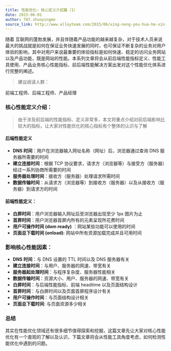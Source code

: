 ```yaml
---
title: 性能优化– 核心定义介绍篇（1）
date: 2015-06-01
author: TAT.zhuoyingmo
source_link: http://www.alloyteam.com/2015/06/xing-neng-you-hua-he-xin-ding-yi-jie-shao-pian-1/
---
```


<!-- {% raw %} - for jekyll -->

随着 互联网的蓬勃发展，并且伴随着产品功能的越来越复杂，对于技术人员来说最大的挑战就是如何在保证业务快速发展的同时，也可保证不断复杂的业务对用户体验的影响，其中对用户来说最重要的体验指标是如何快速、稳定的访问业务网站以及产品功能，既是网站的性能。本系列文章将会从前后端性能指标定义、性能工具使用、产品业务核心性能指标、前后端性能解决方案出发对这个性能优化体系进行完整的阐述。

> 建议阅读人群：

前端工程师、后端工程师、产品经理

### 核心性能定义介绍：

> 由于涉及前后端的性能指标、定义非常多，本文将重点介绍对前后端影响比较大的指标，让大家对性能优化的核心指标有个整体的认识与了解

#### 后端性能定义

-   **DNS 时间**：用户在浏览器输入网址名称（网址）后，浏览器通过查询 DNS 服务器所需要的时间
-   **建立连接时间**：根据 TCP 协议要求，请求方（浏览器等）与接受方（服务器）经过一系列协商所需要的时间
-   **服务器处理时间**：接收方（服务器）处理请求所需时间
-   **数据传输时间**：从请求方（浏览器等）到接收方（服务器）以及从接收方（服务器）到请求方的时间

#### 前端性能定义：

-   **白屏时间**：用户浏览器输入网址后至浏览器出现至少 1px 图片为止
-   **首屏时间**：用户浏览器首屏内所有的元素呈现所花费时间
-   **用户可操作时间 (dom ready)** ：网站某些功能可以使用的时间
-   **页面总下载时间 (onload)**: 网站中所有资源加载完成并且可用时间

### 影响核心性能因素：

-   **DNS 时间**：与 DNS 设置的 TTL 时间以及 DNS 服务器有关
-   **建立连接时间**：与用户、服务器的网速、带宽有关
-   **服务器起处理时间**：与程序复杂度、服务器性能相关
-   **数据传输时间**：资源大小、用户、服务器的网速、带宽有关
-   **白屏时间**：与后端性能指标、前端 headtime 以及页面结构设计
-   **首屏时间**：与白屏时间以及页面首屏程序设计有关
-   **用户可操作时间**：与页面结构设计相关
-   **页面总下载时间**: 与页面资源多少相关

### 总结

其实在性能优化领域还有很多细节值得探索和挖掘，这篇文章先让大家对核心性能优化有一个直观的了解以及认识，下篇文章将会从性能工具角度考虑，如何检测性能优化中遇到的问题。


<!-- {% endraw %} - for jekyll -->